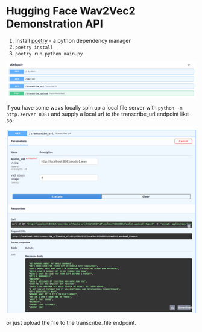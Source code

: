 # Hugging Face Wav2Vec2 Demonstration API

1. Install [poetry](https://python-poetry.org/docs/) - a python dependency manager
2. `poetry install`
3. `poetry run python main.py`

![Swagger API Documentation Screenshot](static/swagger_screenshot.png)

If you have some wavs locally spin up a local file server with `python -m http.server 8081` and supply a local url to the transcribe_url endpoint like so:

![Swagger API Documentation Screenshot](static/swagger_screenshot_2.png)

or just upload the file to the transcribe_file endpoint.